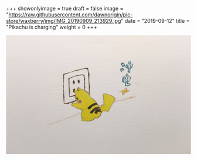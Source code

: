 +++
showonlyimage = true 
draft = false 
image = "https://raw.githubusercontent.com/dawnorigin/pic-store/waxberry/img/IMG_20190909_213929.jpg" 
date = "2019-09-12" 
title = "Pikachu is charging" 
weight = 0 
+++

![drawing](https://raw.githubusercontent.com/dawnorigin/pic-store/waxberry/img/IMG_20190909_213929.jpg)  
